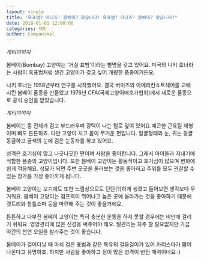 ```yaml
---
layout: single
title: "흑표범? 아니죠! 봄베이? 맞습니다! 흑표범? 아니죠! 봄베이? 맞습니다!"
date: 2018-01-01 12:00:00
categories: 재미
author: Companimal
---
```


_게티이미지_

봄베이(Bombay) 고양이는 '거실 표범'이라는 별명을 갖고 있어요. 미국의 니키 호너라는 사람이 흑표범처럼 생긴 고양이가 갖고 싶어 개량한 품종이거든요.

니키 호너는 1958년부터 연구를 시작했어요. 결국 버미즈와 아메리칸쇼트헤어를 교배시킨 봄베이 품종을 만들었고 1976년 CFA(국제고양이애호가협회)에서 새로운 품종으로 공식 승인을 받았습니다.

_게티이미지_

봄베이는 몸 전체가 검고 부드러우며 광택이 나는 털로 덮여 있어요.매끈한 근육질 체형이며 뼈도 튼튼하죠. 다만 고양이 치고 몸이 무거운 편입니다. 얼굴형태와 눈, 귀는 둥글동글하고 금색의 눈에 검은 눈동자를 하고 있어요.

성격은 호기심이 많고 나긋나긋한 편이며 사람을 좋아합니다. 그래서 아이들과 지내기에 적합한 품종의 고양이입니다. 또한 봄베이 고양이는 활동적이고 호기심이 많으며 변화에 쉽게 적응해요. 성묘가 되면 주변 곳곳을 둘러보는 것을 좋아하고 주위를 모두 관찰할 수 있는 창가를 가장 좋아하게 됩니다.

봄베이 고양이는 보기에도 또한 느낌상으로도 단단(?)하게 생겼고 들어보면 생각보다 무거워요. 봄베이 고양이는 점프력이 뛰어나고 높은 곳에 올라가는 것을 좋아하기 때문에 캣트리와 창틀쇼파 등을 마련해 주는 것이 좋을거에요.

튼튼하고 다부진 봄베이 고양이는 특히 충분한 운동을 하지 못할 경우에는 비만에 걸리기 쉬워요. 영양관리에 많은 신경을 써주어야 해요. 털관리는 자주 할 필요없지만 가끔 약간의 천연 오일을 발라주는 것이 좋습니다.

봄베이가 걸어다닐 때 마치 검은 표범과 같은 특유의 걸음걸이가 있어 카리스마가 뿜어 나온다고 유명하죠. 하지만 사람을 좋아하고 정이 많은 성격이 반전 매력이네요 :)
